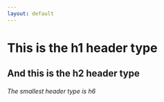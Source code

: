 ```yaml
---
layout: default
---
```


# This is the h1 header type
## And this is the h2 header type 

###### The smallest header type is h6
